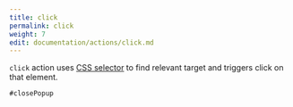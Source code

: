```yaml
---
title: click
permalink: click
weight: 7
edit: documentation/actions/click.md
---
```


`click` action uses [CSS
selector](https://developer.mozilla.org/en-US/docs/Web/CSS/CSS_Selectors) to
find relevant target and triggers click on that element.

<div class="cba-example click">

```
#closePopup
```
</div>
